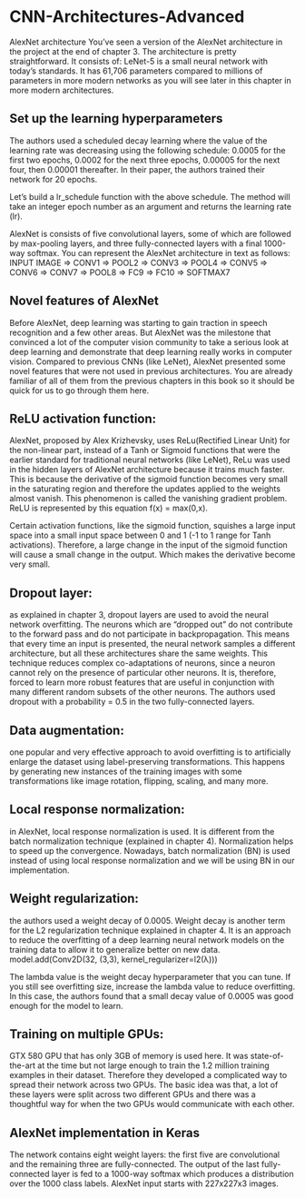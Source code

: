 # CNN-Architectures-Advanced

AlexNet architecture
You’ve seen a version of the AlexNet architecture in the project at the end of chapter 3. The architecture is pretty straightforward. It consists of:
LeNet-5 is a small neural network with today’s standards. It has 61,706 parameters compared to millions of parameters in more modern networks as you will see later in this chapter in more modern architectures.

## Set up the learning hyperparameters
The authors used a scheduled decay learning where the value of the learning rate was decreasing using the following schedule: 0.0005 for the first two epochs, 0.0002 for the next three epochs, 0.00005 for the next four, then 0.00001 thereafter. In their paper, the authors trained their network for 20 epochs.

Let’s build a lr_schedule function with the above schedule. The method will take an integer epoch number as an argument and returns the learning rate (lr).

AlexNet is consists of five convolutional layers, some of which are followed by max-pooling layers, and three fully-connected layers with a final 1000-way softmax. You can represent the AlexNet architecture in text as follows:
INPUT IMAGE  => CONV1 => POOL2 => CONV3 => POOL4 => CONV5 => CONV6 => CONV7 => POOL8 => FC9 => FC10 => SOFTMAX7

## Novel features of AlexNet
Before AlexNet, deep learning was starting to gain traction in speech recognition and a few other areas. But AlexNet was the milestone that convinced a lot of the computer vision community to take a serious look at deep learning and demonstrate that deep learning really works in computer vision. Compared to previous CNNs (like LeNet), AlexNet presented some novel features that were not used in previous architectures. You are already familiar of all of them from the previous chapters in this book so it should be quick for us to go through them here.

## ReLU activation function:

AlexNet, proposed by Alex Krizhevsky, uses ReLu(Rectified Linear Unit) for the non-linear part, instead of a Tanh or Sigmoid functions that were the earlier standard for traditional neural networks (like LeNet), ReLu was used in the hidden layers of AlexNet architecture because it trains much faster. This is because the derivative of the sigmoid function becomes very small in the saturating region and therefore the updates applied to the weights almost vanish. This phenomenon is called the vanishing gradient problem. ReLU is represented by this equation f(x) = max(0,x).
 
Certain activation functions, like the sigmoid function, squishes a large input space into a small input space between 0 and 1 (-1 to 1 range for Tanh activations). Therefore, a large change in the input of the sigmoid function will cause a small change in the output. Which makes the derivative become very small.

## Dropout layer:

as explained in chapter 3, dropout layers are used to avoid the neural network overfitting. The neurons which are “dropped out” do not contribute to the forward pass and do not participate in backpropagation. This means that every time an input is presented, the neural network samples a different architecture, but all these architectures share the same weights. This technique reduces complex co-adaptations of neurons, since a neuron cannot rely on the presence of particular other neurons. It is, therefore, forced to learn more robust features that are useful in conjunction with many different random subsets of the other neurons. The authors used dropout with a probability = 0.5 in the two fully-connected layers.

## Data augmentation:

one popular and very effective approach to avoid overfitting is to artificially enlarge the dataset using label-preserving transformations. This happens by generating new instances of the training images with some transformations like image rotation, flipping, scaling, and many more.

## Local response normalization:

in AlexNet, local response normalization is used. It is different from the batch normalization technique (explained in chapter 4). Normalization helps to speed up the convergence. Nowadays, batch normalization (BN) is used instead of using local response normalization and we will be using BN in our implementation.

## Weight regularization:

the authors used a weight decay of 0.0005. Weight decay is another term for the L2 regularization technique explained in chapter 4. It is an approach to reduce the overfitting of a deep learning neural network models on the training data to allow it to generalize better on new data.
model.add(Conv2D(32, (3,3), kernel_regularizer=l2(λ)))

The lambda value is the weight decay hyperparameter that you can tune. If you still see overfitting size, increase the lambda value to reduce overfitting. In this case, the authors found that a small decay value of 0.0005 was good enough for the model to learn.

## Training on multiple GPUs:

GTX 580 GPU that has only 3GB of memory is used here. It was state-of-the-art at the time but not large enough to train the 1.2 million training examples in their dataset. Therefore they developed a complicated way to spread their network across two GPUs. The basic idea was that, a lot of these layers were split across two different GPUs and there was a thoughtful way for when the two GPUs would communicate with each other. 

##  AlexNet implementation in Keras
The network contains eight weight layers: the first five are convolutional and the remaining three are fully-connected. The output of the last fully-connected layer is fed to a 1000-way softmax which produces a distribution over the 1000 class labels. AlexNet input starts with 227x227x3 images. 
